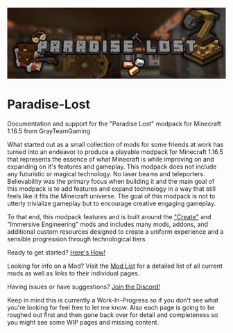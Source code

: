![](Resources/Images/Logocrop.png)

# Paradise-Lost
Documentation and support for the "Paradise Lost" modpack for Minecraft 1.16.5 from GrayTeamGaming

What started out as a small collection of mods for some friends at work has turned into an endeavor to produce a playable modpack for Minecraft 1.16.5 that represents the essence of what Minecraft is while improving on and expanding on it's features and gameplay. This modpack does not include any futuristic or magical technology. No laser beams and teleporters. Believability was the primary focus when building it and the main goal of this modpack is to add features and expand technology in a way that still feels like it fits the Minecraft universe. The goal of this modpack is not to utterly trivialize gameplay but to encourage creative engaging gameplay.

To that end, this modpack features and is built around the ["Create"](https://grayteammods.fandom.com/wiki/Create) and "Immersive Engineering" mods and includes many mods, addons, and additional custom resources designed to create a uniform experience and a sensible progression through technological tiers.

Ready to get started? [Here's How!](https://grayteammods.fandom.com/wiki/Getting_Started)  

Looking for info on a Mod? Visit the [Mod List](https://grayteammods.fandom.com/wiki/Mod_List) for a detailed list of all current mods as well as links to their individual pages.

Having issues or have suggestions? [Join the Discord!](https://discord.gg/zyxQYunwvZ)

Keep in mind this is currently a Work-In-Progress so if you don't see what you're looking for feel free to let me know. Also each page is going to be roughed out first and then gone back over for detail and completeness so you might see some WIP pages and missing content.
